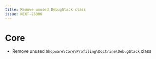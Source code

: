 ```yaml
---
title: Remove unused DebugStack class
issue: NEXT-25306
---
```

# Core
* Remove unused `Shopware\Core\Profiling\Doctrine\DebugStack` class 
```
